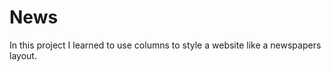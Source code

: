 News
=================
In this project I learned to use columns to style a website like a newspapers layout. 